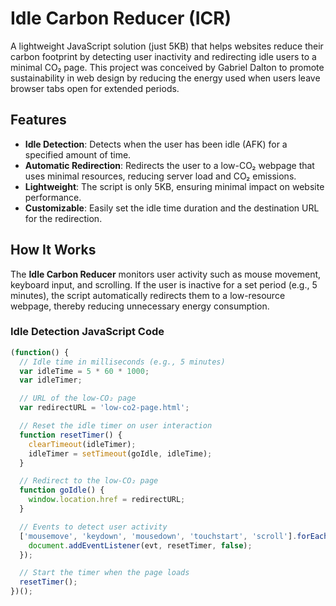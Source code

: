 # Idle Carbon Reducer (ICR)

A lightweight JavaScript solution (just 5KB) that helps websites reduce their carbon footprint by detecting user inactivity and redirecting idle users to a minimal CO₂ page. This project was conceived by Gabriel Dalton to promote sustainability in web design by reducing the energy used when users leave browser tabs open for extended periods.

## Features
- **Idle Detection**: Detects when the user has been idle (AFK) for a specified amount of time.
- **Automatic Redirection**: Redirects the user to a low-CO₂ webpage that uses minimal resources, reducing server load and CO₂ emissions.
- **Lightweight**: The script is only 5KB, ensuring minimal impact on website performance.
- **Customizable**: Easily set the idle time duration and the destination URL for the redirection.

## How It Works

The **Idle Carbon Reducer** monitors user activity such as mouse movement, keyboard input, and scrolling. If the user is inactive for a set period (e.g., 5 minutes), the script automatically redirects them to a low-resource webpage, thereby reducing unnecessary energy consumption.

### Idle Detection JavaScript Code
```javascript
(function() {
  // Idle time in milliseconds (e.g., 5 minutes)
  var idleTime = 5 * 60 * 1000; 
  var idleTimer;

  // URL of the low-CO₂ page
  var redirectURL = 'low-co2-page.html';

  // Reset the idle timer on user interaction
  function resetTimer() {
    clearTimeout(idleTimer);
    idleTimer = setTimeout(goIdle, idleTime);
  }

  // Redirect to the low-CO₂ page
  function goIdle() {
    window.location.href = redirectURL;
  }

  // Events to detect user activity
  ['mousemove', 'keydown', 'mousedown', 'touchstart', 'scroll'].forEach(function(evt) {
    document.addEventListener(evt, resetTimer, false);
  });

  // Start the timer when the page loads
  resetTimer();
})();
